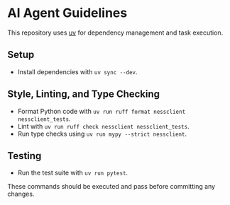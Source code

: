 # AI Agent Guidelines

This repository uses [uv](https://docs.astral.sh/uv/) for dependency management and task execution.

## Setup
- Install dependencies with `uv sync --dev`.

## Style, Linting, and Type Checking
- Format Python code with `uv run ruff format nessclient nessclient_tests`.
- Lint with `uv run ruff check nessclient nessclient_tests`.
- Run type checks using `uv run mypy --strict nessclient`.

## Testing
- Run the test suite with `uv run pytest`.

These commands should be executed and pass before committing any changes.
